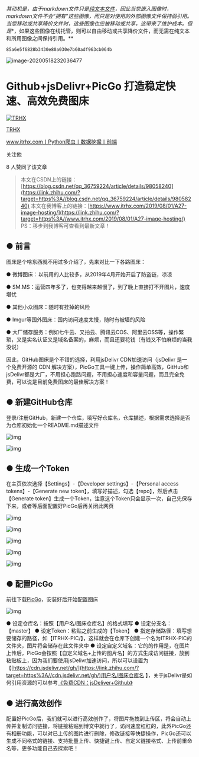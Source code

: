 *其动机是，由于markdown文件只是<u>纯文本文件</u>，因此当您嵌入图像时，markdown文件不会“拥有”这些图像，而只是对使用的外部图像文件保持弱引用。当您移动或共享降价文件时，这些图像也应被移动或共享，这带来了维护成本。但是**，如果这些图像在线托管，则可以自由移动或共享降价文件，而无需在纯文本和所用图像之间保持引用。**

 `85a6e5f6828b3430e80a030e7b60adf963cb064b` 

![image-20200518232036477](https://gitee.com/haigongjingying/typoranote/raw/master/img/20200520001931.png)

# Github+jsDelivr+PicGo 打造稳定快速、高效免费图床

[![TRHX](https://pic4.zhimg.com/v2-422c6928f66079a4cf3a23ce068c1122_xs.jpg)](https://www.zhihu.com/people/itrhx)

[TRHX](https://www.zhihu.com/people/itrhx)

www.itrhx.com丨Python爬虫丨数据挖掘丨前端

关注他

8 人赞同了该文章

> 本文在CSDN上的链接：[https://blog.csdn.net/qq_36759224/article/details/98058240](https://link.zhihu.com/?target=https%3A//blog.csdn.net/qq_36759224/article/details/98058240)
> 本文在我博客上的链接：[https://www.itrhx.com/2019/08/01/A27-image-hosting/](https://link.zhihu.com/?target=https%3A//www.itrhx.com/2019/08/01/A27-image-hosting/)
> PS：移步到我博客可查看到最新文章！

## ● **前言**


图床是个啥东西就不用过多介绍了，先来对比一下各路图床：

● 微博图床：以前用的人比较多，从2019年4月开始开启了防盗链，凉凉


● SM.MS：运营四年多了，也变得越来越慢了，到了晚上直接打不开图片，速度堪忧


● 其他小众图床：随时有挂掉的风险


● Imgur等国外图床：国内访问速度太慢，随时有被墙的风险


● 大厂储存服务：例如七牛云、又拍云、腾讯云COS、阿里云OSS等，操作繁琐，又是实名认证又是域名备案的，麻烦，而且还要花钱（有钱又不怕麻烦的当我没说）

因此，GitHub图床是个不错的选择，利用jsDelivr CDN加速访问（jsDelivr 是一个免费开源的 CDN 解决方案），PicGo工具一键上传，操作简单高效，GitHub和jsDelivr都是大厂，不用担心跑路问题，不用担心速度和容量问题，而且完全免费，可以说是目前免费图床的最佳解决方案！

##  ● **新建GitHub仓库**


登录/注册GitHub，新建一个仓库，填写好仓库名，仓库描述，根据需求选择是否为仓库初始化一个README.md描述文件

![img](https://pic1.zhimg.com/80/v2-0831b47ba96f8663dbe5c27da6aaed64_720w.jpg)

![img](https://pic3.zhimg.com/80/v2-11f93a1c4edf6797a0d9ce268bacc806_720w.jpg)

##  **● 生成一个Token**


在主页依次选择【Settings】-【Developer settings】-【Personal access tokens】-【Generate new token】，填写好描述，勾选【repo】，然后点击【Generate token】生成一个Token，注意这个Token只会显示一次，自己先保存下来，或者等后面配置好PicGo后再关闭此网页

![img](https://pic4.zhimg.com/80/v2-d55780ba644dbe24b8f3a5a05cefa147_720w.jpg)

![img](https://pic2.zhimg.com/80/v2-716d47176e89668f397700c28c76e99d_720w.jpg)

![img](https://pic3.zhimg.com/80/v2-008c40cdbc44bb54249f4021811d55ba_720w.jpg)

![img](https://pic4.zhimg.com/80/v2-e592e59ee1347659cbc25d06c95deb93_720w.jpg)

![img](https://pic1.zhimg.com/80/v2-1c72bb7df1509ca185fb4bdcf4d526d4_720w.jpg)

##  **● 配置PicGo**


前往下载[PicGo](https://link.zhihu.com/?target=https%3A//github.com/Molunerfinn/picgo/releases)，安装好后开始配置图床

![img](https://pic3.zhimg.com/80/v2-40a72a0ad4ab72448686cb1d6951b4a2_720w.jpg)


● 设定仓库名：按照【用户名/图床仓库名】的格式填写
● 设定分支名：【master】
● 设定Token：粘贴之前生成的【Token】
● 指定存储路径：填写想要储存的路径，如【ITRHX-PIC/】，这样就会在仓库下创建一个名为ITRHX-PIC的文件夹，图片将会储存在此文件夹中
● 设定自定义域名：它的的作用是，在图片上传后，PicGo会按照【自定义域名+上传的图片名】的方式生成访问链接，放到粘贴板上，因为我们要使用jsDelivr加速访问，所以可以设置为【[https://cdn.jsdelivr.net/gh/](https://link.zhihu.com/?target=https%3A//cdn.jsdelivr.net/gh/)用户名/图床仓库名 】，关于jsDelivr是如何引用资源的可以参考[《免费CDN：jsDeliver+Github》](https://link.zhihu.com/?target=https%3A//www.itrhx.com/2019/02/10/A18-free-cdn/)

##   **● 进行高效创作**


配置好PicGo后，我们就可以进行高效创作了，将图片拖拽到上传区，将会自动上传并复制访问链接，将链接粘贴到博文中就行了，访问速度杠杠的，此外PicGo还有相册功能，可以对已上传的图片进行删除，修改链接等快捷操作，PicGo还可以生成不同格式的链接、支持批量上传、快捷键上传、自定义链接格式、上传前重命名等，更多功能自己去探索吧！